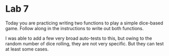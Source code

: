 # Lab 7
Today you are practicing writing two functions to play a simple dice-based game. Follow along in the instructions to write out both functions.

I was able to add a few very broad auto-tests to this, but owing to the random number of dice rolling, they are not very specific. But they can test at least some cases.
